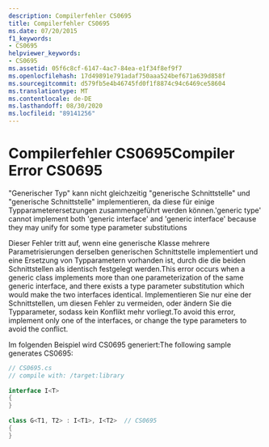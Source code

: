 ```yaml
---
description: Compilerfehler CS0695
title: Compilerfehler CS0695
ms.date: 07/20/2015
f1_keywords:
- CS0695
helpviewer_keywords:
- CS0695
ms.assetid: 05f6c8cf-6147-4ac7-84ea-e1f34f8ef9f7
ms.openlocfilehash: 17d49891e791adaf750aaa524bef671a639d858f
ms.sourcegitcommit: d579fb5e4b46745fd0f1f8874c94c6469ce58604
ms.translationtype: MT
ms.contentlocale: de-DE
ms.lasthandoff: 08/30/2020
ms.locfileid: "89141256"
---
```

# <a name="compiler-error-cs0695"></a><span data-ttu-id="18b8e-103">Compilerfehler CS0695</span><span class="sxs-lookup"><span data-stu-id="18b8e-103">Compiler Error CS0695</span></span>
<span data-ttu-id="18b8e-104">"Generischer Typ" kann nicht gleichzeitig "generische Schnittstelle" und "generische Schnittstelle" implementieren, da diese für einige Typparameterersetzungen zusammengeführt werden können.</span><span class="sxs-lookup"><span data-stu-id="18b8e-104">'generic type' cannot implement both 'generic interface' and 'generic interface' because they may unify for some type parameter substitutions</span></span>  
  
 <span data-ttu-id="18b8e-105">Dieser Fehler tritt auf, wenn eine generische Klasse mehrere Parametrisierungen derselben generischen Schnittstelle implementiert und eine Ersetzung von Typparametern vorhanden ist, durch die die beiden Schnittstellen als identisch festgelegt werden.</span><span class="sxs-lookup"><span data-stu-id="18b8e-105">This error occurs when a generic class implements more than one parameterization of the same generic interface, and there exists a type parameter substitution which would make the two interfaces identical.</span></span> <span data-ttu-id="18b8e-106">Implementieren Sie nur eine der Schnittstellen, um diesen Fehler zu vermeiden, oder ändern Sie die Typparameter, sodass kein Konflikt mehr vorliegt.</span><span class="sxs-lookup"><span data-stu-id="18b8e-106">To avoid this error, implement only one of the interfaces, or change the type parameters to avoid the conflict.</span></span>  
  
 <span data-ttu-id="18b8e-107">Im folgenden Beispiel wird CS0695 generiert:</span><span class="sxs-lookup"><span data-stu-id="18b8e-107">The following sample generates CS0695:</span></span>  
  
```csharp  
// CS0695.cs  
// compile with: /target:library  
  
interface I<T>  
{  
}  
  
class G<T1, T2> : I<T1>, I<T2>  // CS0695  
{  
}  
```
